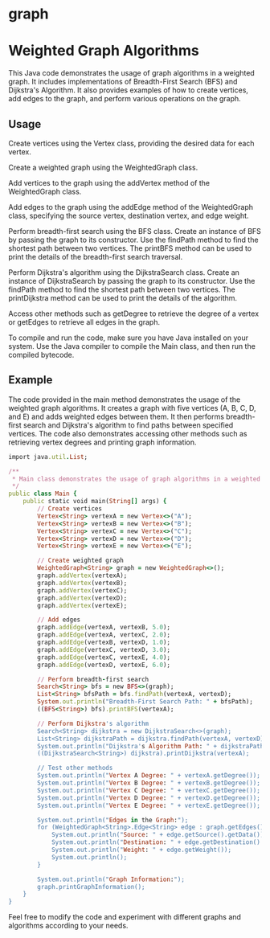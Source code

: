 # graph
# Weighted Graph Algorithms
This Java code demonstrates the usage of graph algorithms in a weighted graph. It includes implementations of Breadth-First Search (BFS) and Dijkstra's Algorithm. It also provides examples of how to create vertices, add edges to the graph, and perform various operations on the graph.

## Usage
Create vertices using the Vertex class, providing the desired data for each vertex.

Create a weighted graph using the WeightedGraph class.

Add vertices to the graph using the addVertex method of the WeightedGraph class.

Add edges to the graph using the addEdge method of the WeightedGraph class, specifying the source vertex, destination vertex, and edge weight.

Perform breadth-first search using the BFS class. Create an instance of BFS by passing the graph to its constructor. Use the findPath method to find the shortest path between two vertices. The printBFS method can be used to print the details of the breadth-first search traversal.

Perform Dijkstra's algorithm using the DijkstraSearch class. Create an instance of DijkstraSearch by passing the graph to its constructor. Use the findPath method to find the shortest path between two vertices. The printDijkstra method can be used to print the details of the algorithm.

Access other methods such as getDegree to retrieve the degree of a vertex or getEdges to retrieve all edges in the graph.

To compile and run the code, make sure you have Java installed on your system. Use the Java compiler to compile the Main class, and then run the compiled bytecode.

## Example
The code provided in the main method demonstrates the usage of the weighted graph algorithms. It creates a graph with five vertices (A, B, C, D, and E) and adds weighted edges between them. It then performs breadth-first search and Dijkstra's algorithm to find paths between specified vertices. The code also demonstrates accessing other methods such as retrieving vertex degrees and printing graph information.
```ruby
import java.util.List;

/**
 * Main class demonstrates the usage of graph algorithms in a weighted graph.
 */
public class Main {
    public static void main(String[] args) {
        // Create vertices
        Vertex<String> vertexA = new Vertex<>("A");
        Vertex<String> vertexB = new Vertex<>("B");
        Vertex<String> vertexC = new Vertex<>("C");
        Vertex<String> vertexD = new Vertex<>("D");
        Vertex<String> vertexE = new Vertex<>("E");

        // Create weighted graph
        WeightedGraph<String> graph = new WeightedGraph<>();
        graph.addVertex(vertexA);
        graph.addVertex(vertexB);
        graph.addVertex(vertexC);
        graph.addVertex(vertexD);
        graph.addVertex(vertexE);

        // Add edges
        graph.addEdge(vertexA, vertexB, 5.0);
        graph.addEdge(vertexA, vertexC, 2.0);
        graph.addEdge(vertexB, vertexD, 1.0);
        graph.addEdge(vertexC, vertexD, 3.0);
        graph.addEdge(vertexC, vertexE, 4.0);
        graph.addEdge(vertexD, vertexE, 6.0);

        // Perform breadth-first search
        Search<String> bfs = new BFS<>(graph);
        List<String> bfsPath = bfs.findPath(vertexA, vertexD);
        System.out.println("Breadth-First Search Path: " + bfsPath);
        ((BFS<String>) bfs).printBFS(vertexA);

        // Perform Dijkstra's algorithm
        Search<String> dijkstra = new DijkstraSearch<>(graph);
        List<String> dijkstraPath = dijkstra.findPath(vertexA, vertexD);
        System.out.println("Dijkstra's Algorithm Path: " + dijkstraPath);
        ((DijkstraSearch<String>) dijkstra).printDijkstra(vertexA);

        // Test other methods
        System.out.println("Vertex A Degree: " + vertexA.getDegree());
        System.out.println("Vertex B Degree: " + vertexB.getDegree());
        System.out.println("Vertex C Degree: " + vertexC.getDegree());
        System.out.println("Vertex D Degree: " + vertexD.getDegree());
        System.out.println("Vertex E Degree: " + vertexE.getDegree());

        System.out.println("Edges in the Graph:");
        for (WeightedGraph<String>.Edge<String> edge : graph.getEdges()) {
            System.out.println("Source: " + edge.getSource().getData());
            System.out.println("Destination: " + edge.getDestination().getData());
            System.out.println("Weight: " + edge.getWeight());
            System.out.println();
        }

        System.out.println("Graph Information:");
        graph.printGraphInformation();
    }
}

```
Feel free to modify the code and experiment with different graphs and algorithms according to your needs.
